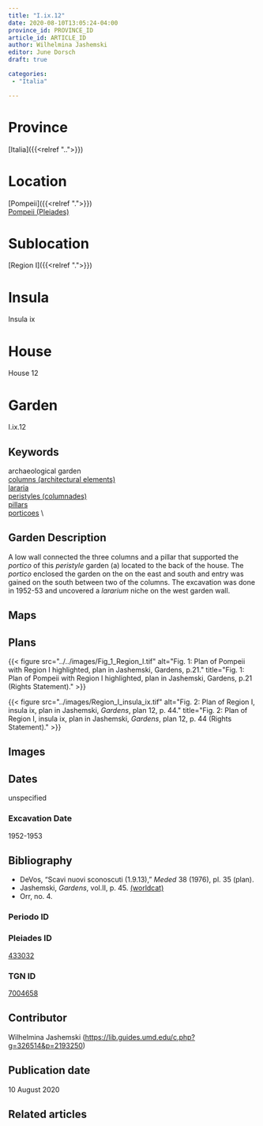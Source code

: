 ```yaml
---
title: "I.ix.12"
date: 2020-08-10T13:05:24-04:00
province_id: PROVINCE_ID
article_id: ARTICLE_ID
author: Wilhelmina Jashemski
editor: June Dorsch
draft: true

categories:
 - "Italia"

---
```


# Province

[Italia]({{<relref "..">}})

# Location

[Pompeii]({{<relref ".">}}) \
[Pompeii (Pleiades)](https://pleiades.stoa.org/places/433032)

# Sublocation

[Region I]({{<relref ".">}})

# Insula

Insula ix

# House

House 12

# Garden

I.ix.12

## Keywords

archaeological garden \
[columns (architectural elements)](http://vocab.getty.edu/page/aat/300001571) \
[lararia](http://vocab.getty.edu/page/aat/300400600) \
[peristyles (columnades)](http://vocab.getty.edu/page/aat/300004029) \
[pillars](http://vocab.getty.edu/page/aat/300264605) \
[porticoes](http://vocab.getty.edu/page/aat/300004145) \

## Garden Description

A low wall connected the three columns and a pillar that supported the *portico* of this *peristyle* garden (a) located to the back of the house. The *portico* enclosed the garden on the on the east and south and entry was gained on the south between two of the columns. The excavation was done in 1952-53 and uncovered a *lararium* niche on the west garden wall.

## Maps

<!--
OLD WAY (DO NOT USE)
![alt_text](../../images/image_name.ext)
*CAPTION*

NEW WAY ↓↓↓↓
{{< figure src="../../images/image_name.ext" alt="ALT_TEXT" title="CAPTION" >}}
-->

## Plans

{{< figure src="../../images/Fig_1_Region_I.tif" alt="Fig. 1: Plan of Pompeii with Region I highlighted, plan in Jashemski, Gardens, p.21." title="Fig. 1: Plan of Pompeii with Region I highlighted, plan in Jashemski, Gardens, p.21 (Rights Statement)." >}}

{{< figure src="../images/Region_I_insula_ix.tif" alt="Fig. 2: Plan of Region I, insula ix, plan in Jashemski, *Gardens*, plan 12, p. 44." title="Fig. 2: Plan of Region I, insula ix, plan in Jashemski, *Gardens*, plan 12, p. 44 (Rights Statement)." >}}

## Images


## Dates

unspecified

### Excavation Date

1952-1953

## Bibliography

* DeVos, “Scavi nuovi sconoscuti (1.9.13),” *Meded* 38 (1976), pl. 35 (plan).
* Jashemski, *Gardens*, vol.II, p. 45. [(worldcat)](http://www.worldcat.org/oclc/921816405)
* Orr, no. 4.

### Periodo ID

<!-- [PERIODO_ID](https://pleiades.stoa.org/places/PLEIADES_ID) -->

### Pleiades ID

[433032](https://pleiades.stoa.org/places/433032)

### TGN ID

[7004658](http://vocab.getty.edu/page/tgn/7004658)

## Contributor

Wilhelmina Jashemski (https://lib.guides.umd.edu/c.php?g=326514&p=2193250)

## Publication date

10 August 2020

## Related articles

<!-- Links to other related articles. Leave blank for now -->

